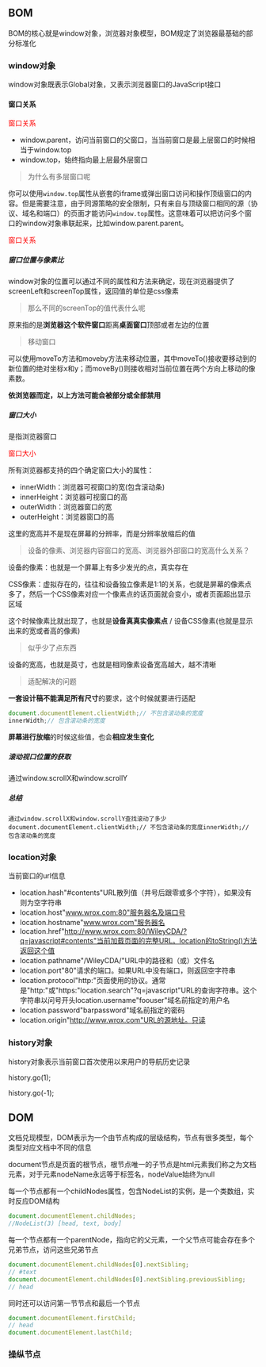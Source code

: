 ## BOM

BOM的核心就是window对象，浏览器对象模型，BOM规定了浏览器最基础的部分标准化

### window对象

window对象既表示Global对象，又表示浏览器窗口的JavaScript接口

#### 窗口关系

<p style="color: red;">窗口关系</p>

- window.parent，访问当前窗口的父窗口，当当前窗口是最上层窗口的时候相当于window.top
- window.top，始终指向最上层最外层窗口

> 为什么有多层窗口呢

你可以使用`window.top`属性从嵌套的iframe或弹出窗口访问和操作顶级窗口的内容。但是需要注意，由于同源策略的安全限制，只有来自与顶级窗口相同的源（协议、域名和端口）的页面才能访问`window.top`属性。这意味着可以把访问多个窗口的window对象串联起来，比如window.parent.parent。

<p style="color: red;">窗口关系</p>

##### 窗口位置与像素比

window对象的位置可以通过不同的属性和方法来确定，现在浏览器提供了screenLeft和screenTop属性，返回值的单位是css像素

> 那么不同的screenTop的值代表什么呢

原来指的是**浏览器这个软件窗口**距离**桌面窗口**顶部或者左边的位置

>移动窗口

可以使用moveTo方法和moveby方法来移动位置，其中moveTo()接收要移动到的新位置的绝对坐标x和y；而moveBy()则接收相对当前位置在两个方向上移动的像素数。

**依浏览器而定，以上方法可能会被部分或全部禁用**

##### 窗口大小

是指浏览器窗口

<p style="color: red;">窗口大小</p>

所有浏览器都支持的四个确定窗口大小的属性：

- innerWidth：浏览器可视窗口的宽(包含滚动条)
- innerHeight：浏览器可视窗口的高
- outerWidth：浏览器窗口的宽
- outerHeight：浏览器窗口的高

这里的宽高并不是现在屏幕的分辨率，而是分辨率放缩后的值

> 设备的像素、浏览器内容窗口的宽高、浏览器外部窗口的宽高什么关系？

设备的像素：也就是一个屏幕上有多少发光的点，真实存在

CSS像素：虚拟存在的，往往和设备独立像素是1:1的关系，也就是屏幕的像素点多了，然后一个CSS像素对应一个像素点的话页面就会变小，或者页面超出显示区域

这个时候像素比就出现了，也就是**设备真真实像素点** / 设备CSS像素(也就是显示出来的宽或者高的像素)

> 似乎少了点东西

设备的宽高，也就是英寸，也就是相同像素设备宽高越大，越不清晰

> 适配解决的问题

**一套设计稿不能满足所有尺寸**的要求，这个时候就要进行适配

```js
document.documentElement.clientWidth;// 不包含滚动条的宽度
innerWidth;// 包含滚动条的宽度
```

**屏幕进行放缩**的时候这些值，也会**相应发生变化**

##### 滚动视口位置的获取

通过window.scrollX和window.scrollY

##### 总结

	通过window.scrollX和window.scrollY查找滚动了多少document.documentElement.clientWidth;// 不包含滚动条的宽度innerWidth;// 包含滚动条的宽度

### location对象

当前窗口的url信息

- location.hash"#contents"URL散列值（井号后跟零或多个字符），如果没有则为空字符串
- location.host"www.wrox.com:80"服务器名及端口号
- location.hostname"www.wrox.com"服务器名
- location.href"http://www.wrox.com:80/WileyCDA/?q=javascript#contents"当前加载页面的完整URL。location的toString()方法返回这个值
- location.pathname"/WileyCDA/"URL中的路径和（或）文件名
- location.port"80"请求的端口。如果URL中没有端口，则返回空字符串
- location.protocol"http:"页面使用的协议。通常是"http:"或"https:"location.search"?q=javascript"URL的查询字符串。这个字符串以问号开头location.username"foouser"域名前指定的用户名
- location.password"barpassword"域名前指定的密码
- location.origin"http://www.wrox.com"URL的源地址。只读



### history对象

history对象表示当前窗口首次使用以来用户的导航历史记录

history.go(1);

history.go(-1);

## DOM

文档兑现模型，DOM表示为一个由节点构成的层级结构，节点有很多类型，每个类型对应文档中不同的信息

document节点是页面的根节点，根节点唯一的子节点是html元素我们称之为文档元素，对于元素nodeName永远等于标签名，nodeValue始终为null

每一个节点都有一个childNodes属性，包含NodeList的实例，是一个类数组，实时反应DOM结构

```js
document.documentElement.childNodes;
//NodeList(3) [head, text, body]
```

每一个节点都有一个parentNode，指向它的父元素，一个父节点可能会存在多个兄弟节点，访问这些兄弟节点

```js
document.documentElement.childNodes[0].nextSibling;
// #text
document.documentElement.childNodes[0].nextSibling.previousSibling;
// head
```

同时还可以访问第一节节点和最后一个节点

```js
document.documentElement.firstChild;
// head
document.documentElement.lastChild;
```

### 操纵节点

